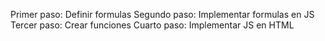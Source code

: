 Primer paso: Definir formulas
Segundo paso: Implementar formulas en JS
Tercer paso: Crear funciones 
Cuarto paso: Implementar JS en HTML